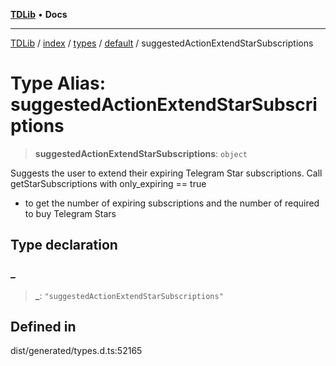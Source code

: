 [**TDLib**](../../../../../../README.md) • **Docs**

***

[TDLib](../../../../../../modules.md) / [index](../../../../../README.md) / [types](../../../README.md) / [default](../README.md) / suggestedActionExtendStarSubscriptions

# Type Alias: suggestedActionExtendStarSubscriptions

> **suggestedActionExtendStarSubscriptions**: `object`

Suggests the user to extend their expiring Telegram Star subscriptions. Call getStarSubscriptions with only_expiring == true

- to get the number of expiring subscriptions and the number of required to buy Telegram Stars

## Type declaration

### \_

> **\_**: `"suggestedActionExtendStarSubscriptions"`

## Defined in

dist/generated/types.d.ts:52165
